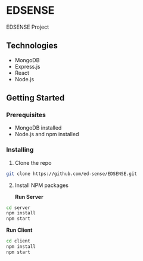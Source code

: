 # EDSENSE

EDSENSE Project

## Technologies

- MongoDB
- Express.js
- React
- Node.js

## Getting Started

### Prerequisites

- MongoDB installed
- Node.js and npm installed

### Installing

1. Clone the repo

```sh
git clone https://github.com/ed-sense/EDSENSE.git
```

2. Install NPM packages

   **Run Server**

```sh
cd server
npm install
npm start
```

**Run Client**

```sh
cd client
npm install
npm start
```
